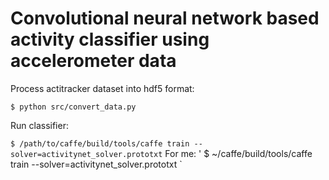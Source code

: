 # Convolutional neural network based activity classifier using accelerometer data

Process actitracker dataset into hdf5 format:

`
$ python src/convert_data.py
`

Run classifier:

`
$ /path/to/caffe/build/tools/caffe train --solver=activitynet_solver.prototxt
`
For me:
'
$ ~/caffe/build/tools/caffe train --solver=activitynet_solver.prototxt
`
